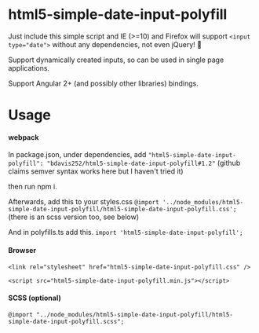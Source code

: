 # html5-simple-date-input-polyfill
Just include this simple script and IE (>=10) and Firefox will support `<input type="date">` without any dependencies, not even jQuery! 🎉

Support dynamically created inputs, so can be used in single page applications.

Support Angular 2+ (and possibly other libraries) bindings.

# Usage

#### webpack

In package.json, under dependencies, add
`"html5-simple-date-input-polyfill": "bdavis252/html5-simple-date-input-polyfill#1.2"`
(github claims semver syntax works here but I haven't tried it)

then run npm i.

Afterwards, add this to your styles.css
`@import '../node_modules/html5-simple-date-input-polyfill/html5-simple-date-input-polyfill.css';`
(there is an scss version too, see below)

And in polyfills.ts add this.
`import 'html5-simple-date-input-polyfill';`

#### Browser

`<link rel="stylesheet" href="html5-simple-date-input-polyfill.css" />`

`<script src="html5-simple-date-input-polyfill.min.js"></script>`

#### SCSS (optional)
`@import "../node_modules/html5-simple-date-input-polyfill/html5-simple-date-input-polyfill.scss";`
